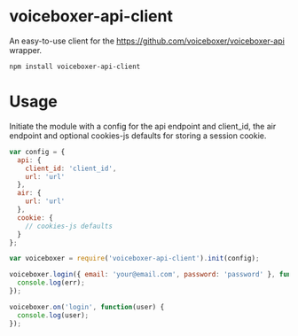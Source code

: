 # voiceboxer-api-client

An easy-to-use client for the https://github.com/voiceboxer/voiceboxer-api wrapper.

	npm install voiceboxer-api-client

# Usage

Initiate the module with a config for the api endpoint and client_id, the air endpoint and optional cookies-js defaults for storing a session cookie.

```javascript
var config = {
  api: {
    client_id: 'client_id',
    url: 'url'
  },
  air: {
    url: 'url'
  },
  cookie: {
    // cookies-js defaults
  }
};

var voiceboxer = require('voiceboxer-api-client').init(config);

voiceboxer.login({ email: 'your@email.com', password: 'password' }, function(err) {
  console.log(err);
});

voiceboxer.on('login', function(user) {
  console.log(user);
});
```
